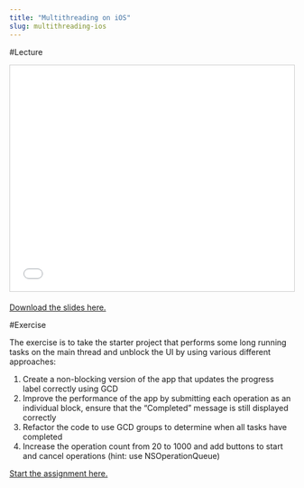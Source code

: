 ```yaml
---
title: "Multithreading on iOS"
slug: multithreading-ios
---
```


#Lecture

<iframe src="//www.slideshare.net/slideshow/embed_code/key/4AD0jH2YT32LT5" width="100%" height="400" frameborder="0" marginwidth="0" marginheight="0" scrolling="no" style="border:1px solid #CCC; border-width:1px; margin-bottom:5px; max-width: 100%;" allowfullscreen> </iframe>

[Download the slides here.](https://s3.amazonaws.com/mgwu-misc/MS-17/Slides/Threading.pdf)

#Exercise

The exercise is to take the starter project that performs some long running tasks on the main thread and unblock the UI by using various different approaches:

1. Create a non-blocking version of the app that updates the progress label correctly using GCD
2. Improve the performance of the app by submitting each operation as an individual block, ensure that the “Completed” message is still displayed correctly
3. Refactor the code to use GCD groups to determine when all tasks have completed
4. Increase the operation count from 20 to 1000 and add buttons to start and cancel operations (hint: use NSOperationQueue)

[Start the assignment here.](https://classroom.github.com/assignment-invitations/7f40184f2127b234bcb1d82114b4b8bd)
